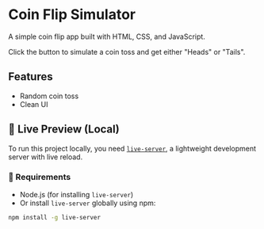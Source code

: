 # Coin Flip Simulator

A simple coin flip app built with HTML, CSS, and JavaScript.

Click the button to simulate a coin toss and get either "Heads" or "Tails".

## Features
- Random coin toss
- Clean UI

## 🚀 Live Preview (Local)

To run this project locally, you need [`live-server`](https://www.npmjs.com/package/live-server), a lightweight development server with live reload.

### 🔧 Requirements

- Node.js (for installing `live-server`)
- Or install `live-server` globally using npm:

```bash
npm install -g live-server



